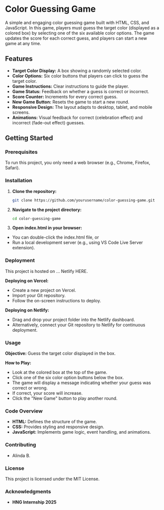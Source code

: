 # Color Guessing Game

A simple and engaging color guessing game built with HTML, CSS, and JavaScript. In this game, players must guess the target color (displayed as a colored box) by selecting one of the six available color options. The game updates the score for each correct guess, and players can start a new game at any time.

## Features

- **Target Color Display:** A box showing a randomly selected color.
- **Color Options:** Six color buttons that players can click to guess the target color.
- **Game Instructions:** Clear instructions to guide the player.
- **Game Status:** Feedback on whether a guess is correct or incorrect.
- **Score Counter:** Increments for every correct guess.
- **New Game Button:** Resets the game to start a new round.
- **Responsive Design:** The layout adapts to desktop, tablet, and mobile screens.
- **Animations:** Visual feedback for correct (celebration effect) and incorrect (fade-out effect) guesses.

## Getting Started

### Prerequisites

To run this project, you only need a web browser (e.g., Chrome, Firefox, Safari).

### Installation

1. **Clone the repository:**
   ```bash
   git clone https://github.com/yourusername/color-guessing-game.git
   ```
2. **Navigate to the project directory:**
    ```bash
    cd color-guessing-game
    ```
3. **Open index.html in your browser:**
- You can double-click the index.html file, or
- Run a local development server (e.g., using VS Code Live Server extension).

### Deployment
This project is hosted on ... Netlify <a target='_blank' src='https://color-game-hng.netlify.app/'>HERE</a>.

**Deploying on Vercel:**
- Create a new project on Vercel.
- Import your Git repository.
- Follow the on-screen instructions to deploy.

**Deploying on Netlify:**
- Drag and drop your project folder into the Netlify dashboard.
- Alternatively, connect your Git repository to Netlify for continuous deployment.

### Usage
**Objective:** Guess the target color displayed in the box.

**How to Play:**
- Look at the colored box at the top of the game.
- Click one of the six color option buttons below the box.
- The game will display a message indicating whether your guess was correct or wrong.
- If correct, your score will increase.
- Click the "New Game" button to play another round.

### Code Overview
- **HTML:** Defines the structure of the game.
- **CSS:** Provides styling and responsive design.
- **JavaScript:** Implements game logic, event handling, and animations.

### Contributing
- Alinda B.

### License
This project is licensed under the MIT License.

### Acknowledgments
- **HNG Internship 2025**




